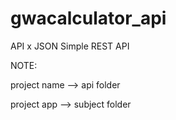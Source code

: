 # gwacalculator_api
API x JSON
Simple REST API

NOTE:
<p>project name --> api folder</p>
<p>project app --> subject folder</p>
